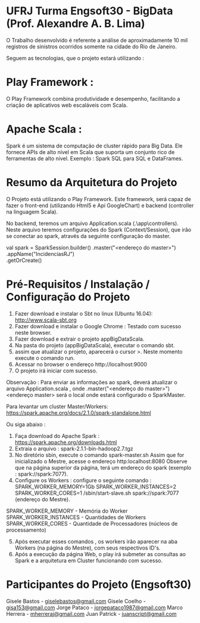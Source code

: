 # UFRJ Turma Engsoft30 - BigData (Prof. Alexandre A. B. Lima)

O Trabalho desenvolvido é referente a análise de aproximadamente 10 mil registros de sinistros ocorridos somente na cidade do Rio de Janeiro.

Seguem as tecnologias, que o projeto estará utilizando :

# Play Framework : 
O Play Framework combina produtividade e desempenho, facilitando a criação de aplicativos web escaláveis com Scala.

# Apache Scala :
Spark é um sistema de computação de cluster rápido para Big Data. Ele fornece APIs de alto nível em Scala que 
suporta um conjunto rico de ferramentas de alto nível. Exemplo : Spark SQL para SQL e DataFrames.

# Resumo da Arquitetura do Projeto
O Projeto está utilizando o Play Framework. Este framework, será capaz de fazer o front-end (utilizando Html5 e Api GoogleChart) e backend (controller na linguagem Scala).

No backend, teremos um arquivo Application.scala (.\app\controllers). Neste arquivo teremos configurações do Spark (Context/Session), que irão se conectar ao spark, através da seguinte configuração do master.

 val spark = SparkSession.builder()
		  .master("<endereço do master>")
		  .appName("IncidenciasRJ")		  
		  .getOrCreate()


# Pré-Requisitos / Instalação / Configuração do Projeto

1. Fazer download e instalar o Sbt no linux (Ubuntu 16.04):  http://www.scala-sbt.org
2. Fazer download e instalar o Google Chrome : Testado com sucesso neste browser.
3. Fazer download e extrair o projeto appBigDataScala.
4. Na pasta do projeto (appBigDataScala), executar o comando sbt.
5. assim que atualizar o projeto, aparecerá o cursor >. Neste momento execute o comando run.
6. Acessar no browser o endereço http://localhost:9000
7. O projeto irá iniciar com sucesso.

Observação :
Para enviar as informações ao spark, deverá atualizar o arquivo Application.scala , onde .master("<endereço do master>") 
<endereço master> será o local onde estará configurado o SparkMaster.

Para levantar um cluster Master/Workers: 
https://spark.apache.org/docs/2.1.0/spark-standalone.html

Ou siga abaixo :

1. Faça download do Apache Spark  : https://spark.apache.org/downloads.html
2. Extraia o arquivo : spark-2.1.1-bin-hadoop2.7.tgz
3. No diretório sbin, execute o comando spark-master.sh 
Assim que for inicializado o Mestre, acesse o endereço http:localhost:8080
Observe que na página superior da página, terá um endereço do spark (exemplo : spark://spark:7077).
4. Configure os Workers : configure o seguinte comando :
SPARK_WORKER_MEMORY=1Gb SPARK_WORKER_INSTANCES=2 SPARK_WORKER_CORES=1 <endereco da pasta do Apache Spark>/sbin/start-slave.sh spark://spark:7077 (endereço do Mestre).

SPARK_WORKER_MEMORY    - Memória do Worker
SPARK_WORKER_INSTANCES - Quantidades de Workers
SPARK_WORKER_CORES     - Quantidade de Processadores (núcleos de processamento)

5. Após executar esses comandos , os workers irão aparecer na aba Workers (na página do Mestre), com seus respectivos ID's.
6. Após a execução da página Web, o play irá submeter as consultas ao Spark e a arquitetura em Cluster funcionando com sucesso.

# Participantes do Projeto (Engsoft30)
Gisele Bastos 	- giselebastos@gmail.com
Gisele Coelho 	- gisa153@gmail.com
Jorge Pataco  	- jorgepataco1987@gmail.com
Marco Herrera 	- mherreraj@gmail.com
Juan Patrick    - juanscript@gmail.com
